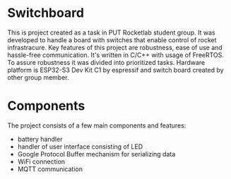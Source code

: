 # Switchboard
This is project created as a task in PUT Rocketlab student group. It was developed to handle a board with switches that enable control of rocket infrastracure. Key features of this project are robustness, ease of use and hassle-free communication. It's written in C/C++ with usage of FreeRTOS. To assure robustness it was divided into prioritized tasks. Hardware platform is ESP32-S3 Dev Kit C1 by espressif and switch board created by other group member.

# Components
The project consists of a few main components and features:
- battery handler
- handler of user interface consisting of LED
- Google Protocol Buffer mechanism  for serializing data
- WiFi connection
- MQTT communication
